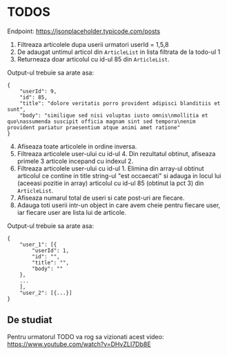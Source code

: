 # TODOS

Endpoint: https://jsonplaceholder.typicode.com/posts

1. Filtreaza articolele dupa userii urmatori userId = 1,5,8
2. De adaugat untimul articol din `ArticleList` in lista filtrata de la todo-ul 1
3. Returneaza doar articolul cu id-ul 85 din `ArticleList`.

Output-ul trebuie sa arate asa:

```
{
    "userId": 9,
    "id": 85,
    "title": "dolore veritatis porro provident adipisci blanditiis et sunt",
    "body": "similique sed nisi voluptas iusto omnis\nmollitia et quo\nassumenda suscipit officia magnam sint sed tempora\nenim provident pariatur praesentium atque animi amet ratione"
}
```

4. Afiseaza toate articolele in ordine inversa.
5. Filtreaza articolele user-ului cu id-ul 4. Din rezultatul obtinut, afiseaza primele 3 articole incepand cu indexul 2.
6. Filtreaza articolele user-ului cu id-ul 1. Elimina din array-ul obtinut articolul ce contine in title string-ul "est occaecati" si adauga in locul lui (aceeasi pozitie in array) articolul cu id-ul 85 (obtinut la pct 3) din `ArticleList`.
7. Afiseaza numarul total de useri si cate post-uri are fiecare.
8. Adauga toti userii intr-un object in care avem cheie pentru fiecare user, iar fiecare user are lista lui de articole.

Output-ul trebuie sa arate asa:

```
{
    "user_1": [{
        "userId": 1,
        "id": "",
        "title": "",
        "body": ""
    },
    ...
    ],
    "user_2": [{...}]
}
```

## De studiat

Pentru urmatorul TODO va rog sa vizionati acest video:
https://www.youtube.com/watch?v=DHvZLI7Db8E

